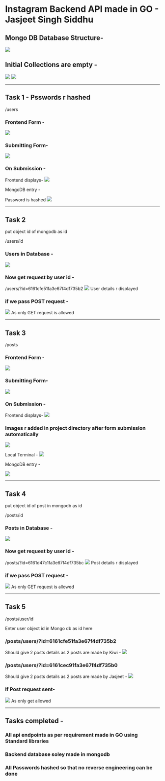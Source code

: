 # Instagram Backend API made in GO - Jasjeet Singh Siddhu

## Mongo DB Database Structure-

<img src="https://user-images.githubusercontent.com/68146112/136667867-e81ac4f4-a433-447c-9d0c-f37d326d1a69.png">

## Initial Collections are empty -

<img src="https://user-images.githubusercontent.com/68146112/136667932-8ccd64d4-0cef-4963-9519-86c484b792cd.png">

<img src="https://user-images.githubusercontent.com/68146112/136667956-3bbfe89c-128e-4850-940d-28e3a644f931.png">
<hr>

## Task 1 - Psswords r hashed
/users
### Frontend Form -
<img src="https://user-images.githubusercontent.com/68146112/136668068-09d3905b-0e62-47ad-a310-b76fe9c388fa.png">

### Submitting Form-

<img src="https://user-images.githubusercontent.com/68146112/136668132-4dc76966-76d0-4cad-afcc-0205c4267dfa.png">

### On Submission -
Frontend displays-
<img src="https://user-images.githubusercontent.com/68146112/136668189-a850ff21-b678-4447-922f-b16924f5bee2.png">

MongoDB entry -

Password is hashed
<img src="https://user-images.githubusercontent.com/68146112/136668261-df62fba7-1eb4-4f27-b18d-150d32367b3e.png">
<hr>

## Task 2
put object id of mongodb as id

/users/id

### Users in Database -
<img src="https://user-images.githubusercontent.com/68146112/136668378-e18aed0c-c33b-4ed1-9d55-0382e053aa40.png">

### Now get request by user id -
/users/?id=6161cfe51fa3e67f4df735b2
<img src="https://user-images.githubusercontent.com/68146112/136668451-5f5b10d0-8c57-4f87-b223-0eda299290fd.png">
User details r displayed 

### if we pass POST request -
<img src="https://user-images.githubusercontent.com/68146112/136668493-043c37fe-880c-4eda-acfa-35c238b59416.png">
As only GET request is allowed
<hr>

## Task 3 
/posts
### Frontend Form -
<img src="https://user-images.githubusercontent.com/68146112/136668603-d5142b93-426a-490b-b5d4-fdac3d5a4e19.png">

### Submitting Form-

<img src="https://user-images.githubusercontent.com/68146112/136668635-3f262940-1789-4bbd-9eff-7f941f309572.png">

### On Submission -
Frontend displays-
<img src="https://user-images.githubusercontent.com/68146112/136668646-75903ecd-7da3-4792-af24-5d7764cdad73.png">

### Images r added in project directory after form submission automatically
<img src="https://user-images.githubusercontent.com/68146112/136669255-7108ceb7-b782-4dd3-99b4-bdfefa98d5e8.png">

Local Terminal -
<img src="https://user-images.githubusercontent.com/68146112/136668690-15b8427f-06e2-4da9-915e-4870191162b9.png">

MongoDB entry -


<img src="https://user-images.githubusercontent.com/68146112/136668721-d091bd69-16d7-45f5-9c53-c11933178498.png">
<hr>

## Task 4
put object id of post in mongodb as id

/posts/id

### Posts in Database -
<img src="https://user-images.githubusercontent.com/68146112/136668911-aed8bc0b-1b70-4093-a83c-ecea84981323.png">

### Now get request by user id -
/posts/?id=6161d47c1fa3e67f4df735bc
<img src="https://user-images.githubusercontent.com/68146112/136668955-a69e8277-f6f1-4d35-abee-5c0ae1e83333.png">
Post details r displayed 

### if we pass POST request -
<img src="https://user-images.githubusercontent.com/68146112/136669001-f6787d8e-f1a6-40bf-9d1a-176d6fbba218.png">
As only GET request is allowed
<hr>

## Task 5

/posts/user/id

Enter user object id in Mongo db as id here

### /posts/users/?id=6161cfe51fa3e67f4df735b2

Should give 2 posts details as 2 posts are made by Kiwi -
<img src="https://user-images.githubusercontent.com/68146112/136669101-bead9987-f61b-4d4f-b48f-91b232ef2021.png">

### /posts/users/?id=6161cec91fa3e67f4df735b0

Should give 2 posts details as 2 posts are made by Jasjeet -
<img src="https://user-images.githubusercontent.com/68146112/136669144-a3da1f45-f42f-47df-aabb-5cf86dbef04a.png">

### If Post request sent-
<img src="https://user-images.githubusercontent.com/68146112/136669180-a2502ac6-6cc6-475c-a21d-ce3cf07ae7ab.png">
 As only get allowed
 <hr>

 ## Tasks completed -

 ### All api endpoints as per requirement made in GO using Standard libraries

### Backend database soley made in mongodb
 ### All Passwords hashed so that no reverse engineering can be done


